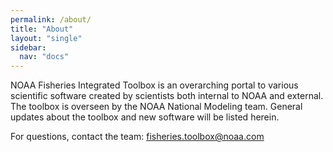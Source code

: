 ```yaml
---
permalink: /about/
title: "About"
layout: "single"
sidebar:
  nav: "docs"
---
```


NOAA Fisheries Integrated Toolbox is an overarching portal to various scientific software created by scientists both internal to NOAA and external.  The toolbox is overseen by the NOAA National Modeling team.  General updates about the toolbox and new software will be listed herein.

For questions, contact the team: fisheries.toolbox@noaa.com